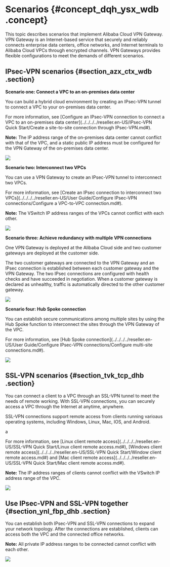 # Scenarios {#concept_dqh_ysx_wdb .concept}

This topic describes scenarios that implement Alibaba Cloud VPN Gateway. VPN Gateway is an Internet-based service that securely and reliably connects enterprise data centers, office networks, and Internet terminals to Alibaba Cloud VPCs through encrypted channels. VPN Gateways provides flexible configurations to meet the demands of different scenarios.

## IPsec-VPN scenarios {#section_azx_ctx_wdb .section}

**Scenario one: Connect a VPC to an on-premises data center**

You can build a hybrid cloud environment by creating an IPsec-VPN tunnel to connect a VPC to your on-premises data center.

For more information, see [Configure an IPsec-VPN connection to connect a VPC to an on-premises data center](../../../../reseller.en-US/IPsec-VPN Quick Start/Create a site-to-site connection through IPsec-VPN.md#).

**Note:** The IP address range of the on-premises data center cannot conflict with that of the VPC, and a static public IP address must be configured for the VPN Gateway of the on-premises data center.

![](http://static-aliyun-doc.oss-cn-hangzhou.aliyuncs.com/assets/img/13347/15554652793235_en-US.png)

**Scenario two: Interconnect two VPCs**

You can use a VPN Gateway to create an IPsec-VPN tunnel to interconnect two VPCs.

For more information, see [Create an IPsec connection to interconnect two VPCs](../../../../reseller.en-US/User Guide/Configure IPsec-VPN connections/Configure a VPC-to-VPC connection.md#).

**Note:** The VSwitch IP address ranges of the VPCs cannot conflict with each other.

![](http://static-aliyun-doc.oss-cn-hangzhou.aliyuncs.com/assets/img/13347/15554652793237_en-US.png)

**Scenario three: Achieve redundancy with multiple VPN connections**

One VPN Gateway is deployed at the Alibaba Cloud side and two customer gateways are deployed at the customer side.

The two customer gateways are connected to the VPN Gateway and an IPsec connection is established between each customer gateway and the VPN Gateway. The two IPsec connections are configured with health checks and have succeeded in negotiation. When a customer gateway is declared as unhealthy, traffic is automatically directed to the other customer gateway.

![](http://static-aliyun-doc.oss-cn-hangzhou.aliyuncs.com/assets/img/13347/155546527941013_en-US.png)

**Scenario four: Hub Spoke connection**

You can establish secure communications among multiple sites by using the Hub Spoke function to interconnect the sites through the VPN Gateway of the VPC.

For more information, see [Hub Spoke connection](../../../../reseller.en-US/User Guide/Configure IPsec-VPN connections/Configure multi-site connections.md#).

![](http://static-aliyun-doc.oss-cn-hangzhou.aliyuncs.com/assets/img/13347/155546528041054_en-US.png)

## SSL-VPN scenarios {#section_tvk_tcp_dhb .section}

You can connect a client to a VPC through an SSL-VPN tunnel to meet the needs of remote working. With SSL-VPN connections, you can securely access a VPC through the Internet at anytime, anywhere.

SSL-VPN connections support remote access from clients running varioaus operating systems, including Windows, Linux, Mac, IOS, and Android.

a

For more information, see [Linux client remote access](../../../../reseller.en-US/SSL-VPN Quick Start/Linux client remote access.md#), [Windows client remote access](../../../../reseller.en-US/SSL-VPN Quick Start/Window client remote access.md#) and [Mac client remote access](../../../../reseller.en-US/SSL-VPN Quick Start/Mac client remote access.md#).

**Note:** The IP address ranges of clients cannot conflict with the VSwitch IP address range of the VPC.

![](http://static-aliyun-doc.oss-cn-hangzhou.aliyuncs.com/assets/img/13347/15554652803238_en-US.png)

## Use IPsec-VPN and SSL-VPN together {#section_ynl_fbp_dhb .section}

You can establish both IPsec-VPN and SSL-VPN connections to expand your network topology. After the connections are established, clients can access both the VPC and the connected office networks.

**Note:** All private IP address ranges to be connected cannot conflict with each other.

![](http://static-aliyun-doc.oss-cn-hangzhou.aliyuncs.com/assets/img/13347/15554652803239_en-US.png)

